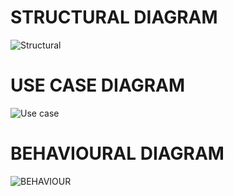 # STRUCTURAL DIAGRAM

![Structural](https://user-images.githubusercontent.com/98873140/162929983-eab5b150-b30d-4e7b-b67a-6882d219a991.png)

# USE CASE DIAGRAM

![Use case](https://user-images.githubusercontent.com/98873140/162932458-3038b928-6070-422c-af34-a3b98722ee6f.png)

# BEHAVIOURAL DIAGRAM

![BEHAVIOUR](https://user-images.githubusercontent.com/98873140/162944653-98dfa6ae-ab79-412e-8878-c3ed6f8ce7c5.png)
